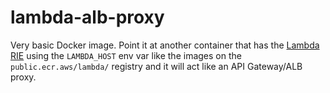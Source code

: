 # lambda-alb-proxy

Very basic Docker image. Point it at another container that has the [Lambda RIE](rie) using the `LAMBDA_HOST` env var like the images on the `public.ecr.aws/lambda/` registry and it will act like an API Gateway/ALB proxy.

[rie]: https://github.com/aws/aws-lambda-runtime-interface-emulator
